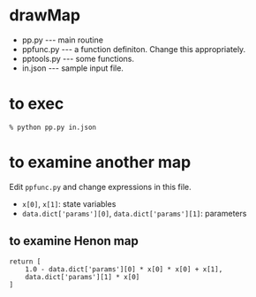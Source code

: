 # drawMap

* pp.py --- main routine
* ppfunc.py --- a function definiton. Change this appropriately.
* pptools.py --- some functions.
* in.json --- sample input file.

# to exec

    % python pp.py in.json
 
 # to examine another map
 
 Edit `ppfunc.py` and change expressions in this file.
 
 * `x[0]`, `x[1]`: state variables
 * `data.dict['params'][0]`, `data.dict['params'][1]`: parameters
 
 ## to examine Henon map
  
    return [ 
        1.0 - data.dict['params'][0] * x[0] * x[0] + x[1], 
        data.dict['params'][1] * x[0] 
    ]
 
 
    
